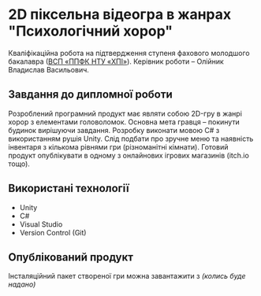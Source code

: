 # 2D піксельна відеогра в жанрах "Психологічний хорор"

Кваліфікаційна робота на підтвердження ступеня фахового молодшого бакалавра ([ВСП «ППФК НТУ «ХПІ»](http://polytechnic.poltava.ua)). Керівник роботи – Олійник Владислав Васильович.

## Завдання до дипломної роботи

Розроблений програмний продукт має являти собою 2D-гру в жанрі хорор з елементами головоломок. Основна мета гравця – покинути будинок вирішуючи завдання. Розробку виконати мовою C# з використанням рушія Unity. Слід подбати про зручне меню та наявність інвентаря з кількома рівнями гри (різноманітні кімнати). Готовий продукт опублікувати в одному з онлайнових ігрових магазинів (itch.io тощо).

## Використані технології

* Unity
* C#
* Visual Studio
* Version Control (Git)

## Опублікований продукт

Інсталяційний пакет створеної гри можна завантажити з *(колись буде надано)*
